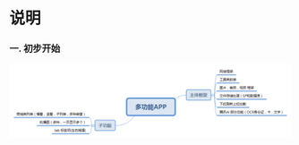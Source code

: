 # 说明

### 一. 初步开始

![图片加载失败](https://raw.githubusercontent.com/lixiangsong/image_ic/master/APP1.png)
